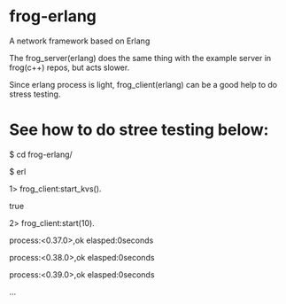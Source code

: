frog-erlang
===========

A network framework based on Erlang

The frog_server(erlang) does the same thing with the example server in frog(c++) repos, but acts slower.

Since erlang process is light, frog_client(erlang) can be a good help to do stress testing.

See how to do stree testing below:
==================================
$ cd frog-erlang/

$ erl

1> frog_client:start_kvs().

true

2> frog_client:start(10).

process:<0.37.0>,ok elasped:0seconds 

process:<0.38.0>,ok elasped:0seconds 

process:<0.39.0>,ok elasped:0seconds

...
